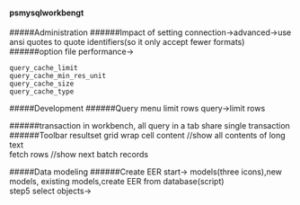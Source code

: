 #### psmysqlworkbengt
#####Administration
######Impact of setting
connection->advanced->use ansi quotes to quote identifiers(so it only accept fewer formats)
######option file
performance->
```
query_cache_limit
query_cache_min_res_unit
query_cache_size
query_cache_type
```
#####Development
######Query menu limit rows
query->limit rows

######transaction
in workbench, all query in a tab share single transaction
######Toolbar resultset grid
wrap cell content //show all contents of long text  
fetch rows  //show next batch records


#####Data modeling
######Create EER
start-> models(three icons),new models, existing models,create EER from database(script)  
step5 select objects->
